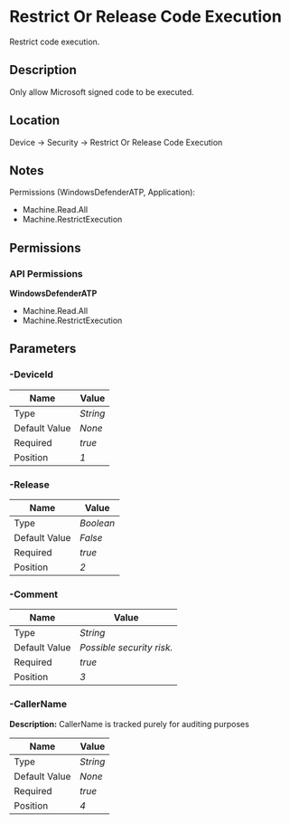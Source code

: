 # Restrict Or Release Code Execution

Restrict code execution.

## Description

Only allow Microsoft signed code to be executed.

## Location

Device &rarr; Security &rarr; Restrict Or Release Code Execution

## Notes

Permissions (WindowsDefenderATP, Application):
- Machine.Read.All
- Machine.RestrictExecution

## Permissions

### API Permissions

**WindowsDefenderATP**
- Machine.Read.All
- Machine.RestrictExecution

## Parameters

### -DeviceId

| Name | Value |
|---|---|
| Type | _String_ |
| Default Value | _None_ |
| Required | _true_ |
| Position | _1_ |

### -Release

| Name | Value |
|---|---|
| Type | _Boolean_ |
| Default Value | _False_ |
| Required | _true_ |
| Position | _2_ |

### -Comment

| Name | Value |
|---|---|
| Type | _String_ |
| Default Value | _Possible security risk._ |
| Required | _true_ |
| Position | _3_ |

### -CallerName

**Description:** CallerName is tracked purely for auditing purposes 

| Name | Value |
|---|---|
| Type | _String_ |
| Default Value | _None_ |
| Required | _true_ |
| Position | _4_ |


